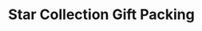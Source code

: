 ---
title: "Star Collection Gift Packing"
url: /karachi/star-collection-gift-packing/
shop: gift
---